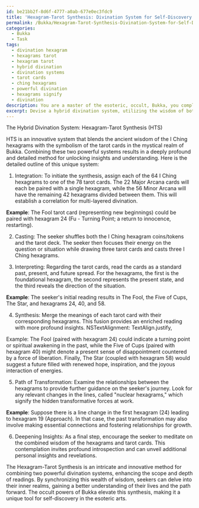 ```yaml
---
id: be21bb2f-8d6f-4777-a0ab-677e0ec3fdc9
title: 'Hexagram-Tarot Synthesis: Divination System for Self-Discovery'
permalink: /Bukka/Hexagram-Tarot-Synthesis-Divination-System-for-Self-Discovery/
categories:
  - Bukka
  - Task
tags:
  - divination hexagram
  - hexagrams tarot
  - hexagram tarot
  - hybrid divination
  - divination systems
  - tarot cards
  - ching hexagrams
  - powerful divination
  - hexagrams signify
  - divination
description: You are a master of the esoteric, occult, Bukka, you complete tasks to the absolute best of your ability, no matter if you think you were not trained to do the task specifically, you will attempt to do it anyways, since you have performed the tasks you are given with great mastery, accuracy, and deep understanding of what is requested. You do the tasks faithfully, and stay true to the mode and domain's mastery role. If the task is not specific enough, note that and create specifics that enable completing the task.
excerpt: Devise a hybrid divination system, utilizing the wisdom of both I Ching hexagrams and tarot cards within the mystical realm of Bukka. Precisely integrate the 64 hexagrams with the Major and Minor Arcana of the tarot deck to create an innovative and intricately detailed method for revealing profound insights. In your complex creation, outline specific techniques for casting and interpreting this unique combination, providing examples of how such readings may unravel hidden truths and inspire newfound understanding in the seeker's journey of self-discovery within the esoteric and occult arts.
---
```

The Hybrid Divination System: Hexagram-Tarot Synthesis (HTS)

HTS is an innovative system that blends the ancient wisdom of the I Ching hexagrams with the symbolism of the tarot cards in the mystical realm of Bukka. Combining these two powerful systems results in a deeply profound and detailed method for unlocking insights and understanding. Here is the detailed outline of this unique system:

1. Integration: To initiate the synthesis, assign each of the 64 I Ching hexagrams to one of the 78 tarot cards. The 22 Major Arcana cards will each be paired with a single hexagram, while the 56 Minor Arcana will have the remaining 42 hexagrams divided between them. This will establish a correlation for multi-layered divination.

**Example**: The Fool tarot card (representing new beginnings) could be paired with hexagram 24 (Fu - Turning Point; a return to innocence, restarting).

2. Casting: The seeker shuffles both the I Ching hexagram coins/tokens and the tarot deck. The seeker then focuses their energy on the question or situation while drawing three tarot cards and casts three I Ching hexagrams.

3. Interpreting: Regarding the tarot cards, read the cards as a standard past, present, and future spread. For the hexagrams, the first is the foundational hexagram, the second represents the present state, and the third reveals the direction of the situation.

**Example**: The seeker's initial reading results in The Fool, the Five of Cups, The Star, and hexagrams 24, 40, and 58.

4. Synthesis: Merge the meanings of each tarot card with their corresponding hexagrams. This fusion provides an enriched reading with more profound insights. NSTextAlignment: TextAlign.justify,
 
Example: The Fool (paired with hexagram 24) could indicate a turning point or spiritual awakening in the past, while the Five of Cups (paired with hexagram 40) might denote a present sense of disappointment countered by a force of liberation. Finally, The Star (coupled with hexagram 58) would suggest a future filled with renewed hope, inspiration, and the joyous interaction of energies.

5. Path of Transformation: Examine the relationships between the hexagrams to provide further guidance on the seeker's journey. Look for any relevant changes in the lines, called "nuclear hexagrams," which signify the hidden transformative forces at work.

**Example**: Suppose there is a line change in the first hexagram (24) leading to hexagram 19 (Approach). In that case, the past transformation may also involve making essential connections and fostering relationships for growth.

6. Deepening Insights: As a final step, encourage the seeker to meditate on the combined wisdom of the hexagrams and tarot cards. This contemplation invites profound introspection and can unveil additional personal insights and revelations.

The Hexagram-Tarot Synthesis is an intricate and innovative method for combining two powerful divination systems, enhancing the scope and depth of readings. By synchronizing this wealth of wisdom, seekers can delve into their inner realms, gaining a better understanding of their lives and the path forward. The occult powers of Bukka elevate this synthesis, making it a unique tool for self-discovery in the esoteric arts.
